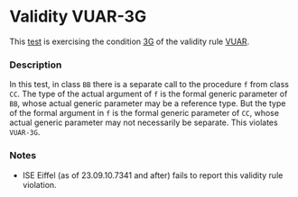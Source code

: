 # Validity VUAR-3G

This [test](.) is exercising the condition [3G](../Readme.md) of the validity rule [VUAR](../../vuar/Readme.md).

### Description

In this test, in class `BB` there is a separate call to the procedure `f` from class `CC`. The type of the actual argument of `f` is the formal generic parameter of `BB`, whose actual generic parameter may be a reference type. But the type of the formal argument in `f` is the formal generic parameter of `CC`, whose actual generic parameter may not necessarily be separate. This violates `VUAR-3G`.

### Notes

* ISE Eiffel (as of 23.09.10.7341 and after) fails to report this validity rule violation.
